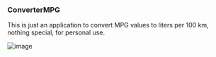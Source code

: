 ### ConverterMPG
 This is just an application to convert MPG values ​​to liters per 100 km, nothing special, for personal use.
 
![image](https://github.com/user-attachments/assets/288f489f-95e7-4299-95cb-8a9b3aa24e42)
